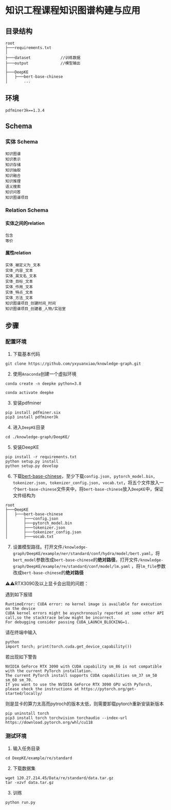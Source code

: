# 知识工程课程知识图谱构建与应用

## 目录结构

```
root
├───requirements.txt
│
├───dataset				//训练数据
├───output				//模型输出
│
├───DeepKE
│	├───bert-base-chinese
│		...
```

## 环境

```
pdfminer3k==1.3.4
```

## Schema

### 实体 Schema

```
知识图谱
知识表示
知识存储
知识抽取
知识融合
知识推理
语义搜索
知识问答
知识图谱项目
```

### Relation Schema

#### 实体之间的relation

```
包含
等价

```

#### 属性relation

```
实体_被定义为_文本
实体_内容_文本
实体_英文名_文本
实体_目标_文本
实体_作用_文本
实体_特点_文本
实体_方法_文本
知识图谱项目_创建时间_时间
知识图谱项目_创建者_人物/实验室
```

## 步骤

### 配置环境

1. 下载基本代码

```
git clone https://github.com/yxyuanxiao/knowledge-graph.git
```

2. 使用`Anaconda`创建一个虚拟环境
```
conda create -n deepke python=3.8

conda activate deepke
```


3. 安装pdfminer

```
pip install pdfminer.six
pip3 install pdfminer3k
```

4. 进入`DeepKE`目录

```
cd ./knowledge-graph/DeepKE/
```

5. 安装DeepKE

```
pip install -r requirements.txt
python setup.py install
python setup.py develop
```

6. 下载[bert-base-chinese](https://huggingface.co/google-bert/bert-base-chinese/tree/main)，至少下载`config.json, pytorch_model.bin, tokenizer.json, tokenizer_config.json, vocab.txt`，将五个文件放入一个`bert-base-chinese`文件夹中，将`bert-base-chinese`放入`DeepKE`中，保证文件结构为

```
root
├───DeepKE
│	├───bert-base-chinese
│		├───config.json
│		├───pytorch_model.bin
│		├───tokenizer.json
│		├───tokenizer_config.json
│		├───vocab.txt
```

7. 设置模型路径。打开文件`/knowledge-graph/DeepKE/example/ner/standard/conf/hydra/model/bert.yaml`，将`bert_model`参数改成`bert-base-chinese`的**绝对路径**，打开文件`/knowledge-graph/DeepKE/example/re/standard/conf/model/lm.yaml` ，将`lm_file`参数改成`bert-base-chinese`的**绝对路径**

⚠️⚠️RTX3090及以上显卡会出现的问题：

遇到如下报错

```
RuntimeError: CUDA error: no kernel image is available for execution on the device
CUDA kernel errors might be asynchronously reported at some other API call,so the stacktrace below might be incorrect.
For debugging consider passing CUDA_LAUNCH_BLOCKING=1.
```

请在终端中输入

```
python
import torch; print(torch.cuda.get_device_capability())
```

若出现如下警告

```
NVIDIA GeForce RTX 3090 with CUDA capability sm_86 is not compatible with the current PyTorch installation.
The current PyTorch install supports CUDA capabilities sm_37 sm_50 sm_60 sm_70.
If you want to use the NVIDIA GeForce RTX 3090 GPU with PyTorch, please check the instructions at https://pytorch.org/get-started/locally/
```

则是显卡的算力太高而pytroch的版本太低，则需要卸载pytorch重新安装新版本

```
pip uninstall torch
pip3 install torch torchvision torchaudio --index-url https://download.pytorch.org/whl/cu118
```

### 测试环境

1. 输入任务目录

```
cd DeepKE/example/re/standard
```

2. 下载数据集

```
wget 120.27.214.45/Data/re/standard/data.tar.gz
tar -xzvf data.tar.gz
```

3. 训练

```
python run.py
```
